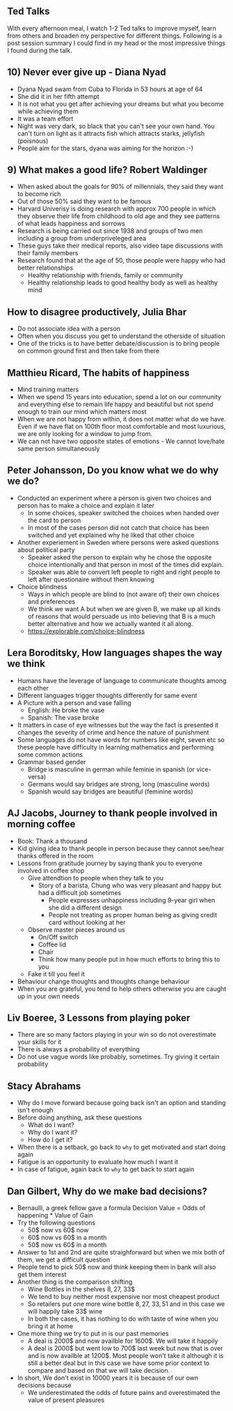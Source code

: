 Ted Talks
---------

With every afternoon meal, I watch 1-2 Ted talks to improve myself, learn from others and broaden my perspective for different things. Following is a post session summary I could find in my head or the most impressive things I found during the talk.

## 10) Never ever give up - Diana Nyad
- Dyana Nyad swam from Cuba to Florida in 53 hours at age of 64
- She did it in her fifth attempt
- It is not what you get after achieving your dreams but what you become while achieving them
- It was a team effort
- Night was very dark, so black that you can't see your own hand. You can't turn on light as it attracts fish which attracts starks, jellyfish (poisnous)
- People aim for the stars, dyana was aiming for the horizon :-)

## 9) What makes a good life? Robert Waldinger
- When asked about the goals for 90% of millennials, they said they want to become rich
- Out of those 50% said they want to be famous
- Harvard Univerisy is doing research with approx 700 people in which they observe their life from childhood to old age and they see patterns of what leads happiness and sorrows
- Research is being carried out since 1938 and groups of two men including a group from underpriveleged area
- These guys take their medical reports, also video tape discussions with their family members 
- Research found that at the age of 50, those people were happy who had better relationships
	* Healthy relationship with friends, family or community
	* Healthy relationship leads to good healthy body as well as healthy mind

## How to disagree productively, Julia Bhar
- Do not associate idea with a person
- Often when you discuss you get to understand the otherside of situation
- One of the tricks is to have better debate/discussion is to bring people on common ground first and then take from there

## Matthieu Ricard, The habits of happiness
- Mind training matters
- When we spend 15 years into education, spend a lot on our community and everything else to remain life happy and beautiful but not spend enough to train our mind which matters most
- When we are not happy from within, it does not matter what do we have. Even if we have flat on 100th floor most comfortable and most luxurious, we are only looking for a window to jump from.
- We can not have two opposite states of emotions - We cannot love/hate same person simultaneously

## Peter Johansson, Do you know what we do why we do?
- Conducted an experiment where a person is given two choices and person has to make a choice and explain it later
	* In some choices, speaker switched the choices when handed over the card to person
	* In most of the cases person did not catch that choice has been switched and yet explained why he liked that other choice
- Another experiement in Sweden where persons were asked questions about political party
	* Speaker asked the person to explain why he chose the opposite choice intentionally and that person in most of the times did explain.
	* Speaker was able to convert left people to right and right people to left after questionaire without them knowing
- Choice blindness
	* Ways in which people are blind to (not aware of) their own choices and preferences
	* We think we want A but when we are given B, we make up all kinds of reasons that would persuade us into believing that B is a much better alternative and how we actually wanted it all along.
	* https://explorable.com/choice-blindness

## Lera Boroditsky, How languages shapes the way we think
- Humans have the leverage of language to communicate thoughts among each other
- Different languages trigger thoughts differently for same event
- A Picture with a person and vase falling
	- English: He broke the vase
	- Spanish: The vase broke
- It matters in case of eye witnesses but the way the fact is presented it changes the severity of crime and hence the nature of punishment
- Some languages do not have words for numbers like eight, seven etc so these people have difficulty in learning mathematics and performing some common actions
- Grammar based gender
	- Bridge is masculine in german while feminie in spanish (or vice-versa)
	- Germans would say bridges are strong, long (masculine words)
	- Spanish would say bridges are beautiful (feminine words)

## AJ Jacobs, Journey to thank people involved in morning coffee
- Book: Thank a thousand
- Kid giving idea to thank people in person because they cannot see/hear thanks offered in the room
- Lessons from gratitude journey by saying thank you to everyone involved in coffee shop
	* Give attendtion to people when they talk to you
		- Story of a barista, Chung who was very pleasant and happy but had a difficult job sometimes
			* People expresses unhappiness including 9-year girl when she did a different design
			* People not treating as proper human being as giving credit card without looking at her
	* Observe master pieces around us
		- On/Off switch
		- Coffee lid
		- Chair
		- Think how many people put in how much efforts to bring this to you
	* Fake it till you feel it
- Behaviour change thoughts and thoughts change behaviour
- When you are grateful, you tend to help others otherwise you are caught up in your own needs

## Liv Boeree, 3 Lessons from playing poker
- There are so many factors playing in your win so do not overestimate your skills for it
- There is always a probability of everything
- Do not use vague words like probably, sometimes. Try giving it certain probability

## Stacy Abrahams
- Why do I move forward because going back isn't an option and standing isn't enough
- Before doing anything, ask these questions
	- What do I want?
	- Why do I want it?
	- How do I get it?
- When there is a setback, go back to `why` to get motivated and start doing again
- Fatigue is an opportunity to evaluate how much I want it
- In case of fatigue, again back to `why` to get back to start again

## Dan Gilbert, Why do we make bad decisions?
- Bernaulli, a greek fellow gave a formula
	Decision Value = Odds of happening * Value of Gain
- Try the following questions
	* 50$ now vs 60$ now
	* 60$ now vs 60$ in a month
	* 50$ now vs 60$ in a month
- Answer to 1st and 2nd are quite straighforward but when we mix both of them, we get a difficult question
- People tend to pick 50$ now and think keeping them in bank will also get them interest 
- Another thing is the comparison shifting
	* Wine Bottles in the shelves 8$, 27$, 33$
	* We tend to buy neither most expensive nor most cheapest product
	* So retailers put one more wine bottle 8$, 27$, 33$, 51$ and in this case we will happily take 33$ wine
	* In both the cases, it has nothing to do with taste of wine when you bring it at home
- One more thing we try to put in is our past memories
	* A deal is 2000$ and now availble for 1600$. We will take it happily
	* A deal is 2000$ but went low to 700$ last week but now that is over and is now availble at 1200$. Most people won't take it although it is still a better deal but in this case we have some prior context to compare and based on that we will take decision.
- In short, We don't exist in 10000 years it is because of our own decisions because
	* We underestimated the odds of future pains and overestimated the value of present pleasures